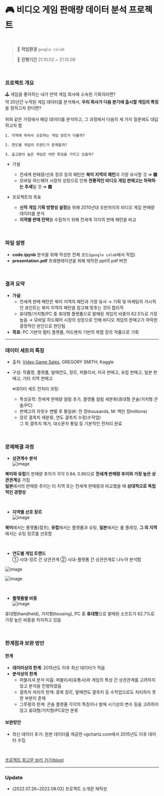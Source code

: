 # 🎮 비디오 게임 판매량 데이터 분석 프로젝트
<br>

>💭 **작업환경** `google colab`
>
>📅 **진행기간** 21.10.02 ~ 21.10.09

<br>

### 프로젝트 개요
🕹️ 게임을 좋아하는 내가 만약 게임 회사에 소속된 기획자라면? <br>
약 20년간 누적된 게임 데이터를 분석해서, **우리 회사가 다음 분기에 출시할 게임의 특징**을 정하고자 한다면?<br><br>
위와 같은 가정에서 해당 데이터를 분석하고, 그 과정에서 다음의 세 가지 질문에도 대답하고자 함


    1. 지역에 따라서 선호하는 게임 장르가 다를까?

    2. 연도별 게임의 트렌드가 존재할까?

    3. 출고량이 높은 게임은 어떤 특징을 가지고 있을까?


- 가설
  - 전세계 판매량/선호 장르 등의 패턴은 **북미 지역의 패턴**과 가장 유사할 것 ⇒ 🅾️
  - 모바일 하드웨어 시장의 성장으로 인해 **전통적인 비디오 게임 판매고는 하락하는 추세**일 것 ⇒ 🅾️
  
- 프로젝트의 목표
  - **신작 게임 기획 방향성 설정**을 위해 2010년대 초반까지의 비디오 게임 판매량 데이터를 분석
  - **지역별 판매 전략**을 수립하기 위해 전세계 각지의 판매 패턴을 비교

<br>

### 파일 설명
- **code.ipynb** 분석을 위해 작성한 전체 코드(`google colab`에서 작업)
- **presentation.pdf** 프레젠테이션을 위해 제작한 ppt의 pdf 버전

<br>

### 결과 요약
- **가설**: 
    - 전세계 판매 패턴은 북미 지역의 패턴과 가장 유사 → 기획 및 마케팅의 거시적인 포인트는 북미 지역의 패턴을 참고해 맞추는 것이 합리적
    - 휴대형/거치형/PC 중 휴대형 플랫폼으로 발매된 게임의 비중이 62.5%로 가장 높음 → 모바일 하드웨어 시장의 성장으로 인해 비디오 게임의 판매고가 하락한 결정적인 원인으로 판단됨
- **목표**: PC 기반의 멀티 플랫폼, 어드벤처 기반의 복합 장르 작품으로 기획 

---

### 데이터 세트의 특징
- 출처: [Video Game Sales](https://www.kaggle.com/datasets/gregorut/videogamesales), GREGORY SMITH, Kaggle
- 구성: 작품명, 플랫폼, 발매연도, 장르, 퍼블리셔, 미국 판매고, 유럽 판매고, 일본 판매고, 기타 지역 판매고

    ※데이터 세트 전처리 과정: <br>
    - 특성공학: 전세계 판매량 컬럼 추가, 플랫폼 컬럼 세분화(휴대형 콘솔/거치형 콘솔/PC)<br>
    - 판매고의 자릿수 변별 후 통일(K: 천 장thousands, M: 백만 장millions) <br>
    - 장르 결측치 재분류, 연도 결측치 수정(수작업)<br>
    그 외 결측치 제거, 대소문자 통일 등 기본적인 전처리 완료 

<br>

### 문제해결 과정

  - **상관계수 분석**<br>
  ![image](https://user-images.githubusercontent.com/90163856/182333117-720cd80c-4347-4aca-ac1f-f47ad0c13e1a.png)
  
  **북미와 유럽**의 판매량 추이가 각각 0.94, 0.90으로 **전세계 판매량 추이와 가장 높은 상관관계**를 가짐<br>
  **일본**에서의 판매량 추이는 타 지역 또는 전세계 판매량과 비교했을 때 **상대적으로 독립적인 경향성**
  
<br>

  - **지역별 선호 장르**<br>
  ![image](https://user-images.githubusercontent.com/90163856/182339055-a29be0e7-1b88-4342-a57e-27110c5d2660.png)

  **북미**에서는 플랫폼(점프), **유럽**에서는 플랫폼과 슈팅, **일본**에서는 롤 플레잉, **그 외 지역**에서는 슈팅 장르를 선호함 
  
  <br>
  
  - **연도별 게임 트렌드**<br>
  ① 시대-장르 간 상관관계 ② 시대-플랫폼 간 상관관계로 나누어 분석함 
  
  ![image](https://user-images.githubusercontent.com/90163856/182343463-601f8985-5a97-41f2-936d-d7d16a48fd49.png)
  
  ![image](https://user-images.githubusercontent.com/90163856/182343564-66758db4-5bb9-4ab7-b64b-52ba8a111133.png)

  <br>
  
  - **플랫폼별 비중**<br>
  ![image](https://user-images.githubusercontent.com/90163856/182342572-a7c12e37-0d17-4f9f-a69c-80d38c109f43.png)
  
  휴대형(handheld), 거치형(housing), PC 중 **휴대형**으로 발매된 소프트가 62.7%로 가장 높은 비중을 차지하고 있음

<br>

### 한계점과 보완 방안
#### 한계
- **데이터상의 한계**: 2015년도 이후 최신 데이터가 적음 
- **분석상의 한계**
  - 퍼블리셔 분석 미흡: 퍼블리셔(유통사)와 게임의 특성 간 상관관계를 고려하지 않고 분석을 진행하였음 
  - 결측치 처리의 한계: 중복 장르, 발매연도 결측치 등 수작업으로도 처리하지 못한 부분이 존재
  - 그루핑의 한계: 콘솔 플랫폼 각각의 특징이나 발매 시기상의 변수 등을 고려하지 않고 휴대형/거치형/PC로만 분류 

#### 보완방안
- 최신 데이터 추가: 원본 데이터를 제공한 vgchartz.com에서 2015년도 이후 데이터 수집 

<br>

[프로젝트 회고문 보러 가기(blog)](https://applecider1002.tistory.com/101?category=889718)

---



### Update

- (2022.07.26~2022.08.02) 프로젝트 소개문 재작성

